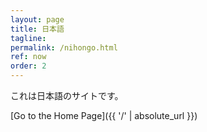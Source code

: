 ```yaml
---
layout: page
title: 日本語
tagline: 
permalink: /nihongo.html
ref: now
order: 2
---
```


これは日本語のサイトです。

[Go to the Home Page]({{ '/' | absolute_url }})
